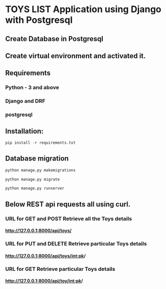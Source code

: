 # TOYS LIST Application using Django with Postgresql

## Create Database in Postgresql

## Create virtual environment and activated it.

## Requirements
### Python - 3 and above
### Django and DRF
### postgresql
## Installation:
```python
pip install -r requirements.txt

```

## Database migration
```python
python manage.py makemigrations

python manage.py migrate

python manage.py runserver

```
## Below REST api requests all using curl.

### URL for GET and POST Retrieve all the Toys details

#### http://127.0.0.1:8000/api/toys/

### URL for PUT and DELETE Retrieve particular Toys details

#### http://127.0.0.1:8000/api/toys/<int:pk>/

### URL for GET Retrieve particular Toys details

#### http://127.0.0.1:8000/api/toy/<int:pk>/